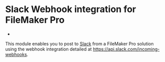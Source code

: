 # Slack Webhook integration for FileMaker Pro
-
This module enables you to post to [Slack](http://www.slack.com) from a FileMaker Pro solution using the webhook integration detailed at https://api.slack.com/incoming-webhooks.
